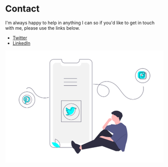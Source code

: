 # Contact

I'm always happy to help in anything I can so if you'd like to get in touch with me, please use the links below.

- [Twitter](https://twitter.com/JuliaTorrejon)
- [LinkedIn](https://www.linkedin.com/in/juliatorrejon/)

[![](images/undraw_social_sharing_cyan.png)](images/undraw_social_sharing_cyan.png)
